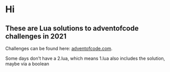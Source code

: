 # Hi

## These are Lua solutions to adventofcode challenges in 2021

Challenges can be found here: [adventofcode.com](//adventofcode.com/2021). 

Some days don't have a 2.lua, which means 1.lua also includes the solution, maybe via a boolean
